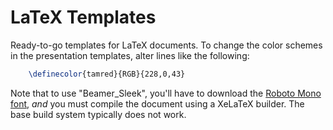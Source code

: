 # LaTeX Templates

Ready-to-go templates for LaTeX documents. To change the color schemes in the presentation templates, alter lines like the following:
```latex
    \definecolor{tamred}{RGB}{228,0,43}
```
Note that to use "Beamer_Sleek", you'll have to download the [Roboto Mono font](https://fonts.google.com/specimen/Roboto+Mono?query=roboto+mono), *and* you must compile the document using a XeLaTeX builder. The base build system typically does not work.
